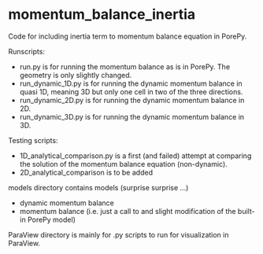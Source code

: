 # momentum_balance_inertia
Code for including inertia term to momentum balance equation in PorePy.

Runscripts:
* run.py is for running the momentum balance as is in PorePy. The geometry is only slightly changed.
* run_dynamic_1D.py is for running the dynamic momentum balance in quasi 1D, meaning 3D but only one cell in two of the three directions.
* run_dynamic_2D.py is for running the dynamic momentum balance in 2D.
* run_dynamic_3D.py is for running the dynamic momentum balance in 3D.

Testing scripts:
* 1D_analytical_comparison.py is a first (and failed) attempt at comparing the solution of the momentum balance equation (non-dynamic).
* 2D_analytical_comparison is to be added

models directory contains models (surprise surprise ...)
* dynamic momentum balance
* momentum balance (i.e. just a call to and slight modification of the built-in PorePy model)

ParaView directory is mainly for .py scripts to run for visualization in ParaView.
